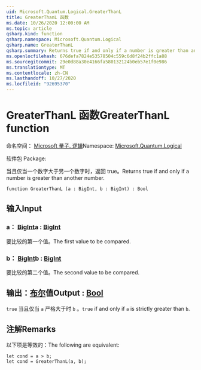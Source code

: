 ```yaml
---
uid: Microsoft.Quantum.Logical.GreaterThanL
title: GreaterThanL 函数
ms.date: 10/26/2020 12:00:00 AM
ms.topic: article
qsharp.kind: function
qsharp.namespace: Microsoft.Quantum.Logical
qsharp.name: GreaterThanL
qsharp.summary: Returns true if and only if a number is greater than another number.
ms.openlocfilehash: 676defa7824e53578504c559c6d8f24b2ffc1a88
ms.sourcegitcommit: 29e0d88a30e4166fa580132124b0eb57e1f0e986
ms.translationtype: MT
ms.contentlocale: zh-CN
ms.lasthandoff: 10/27/2020
ms.locfileid: "92695370"
---
```

# <a name="greaterthanl-function"></a><span data-ttu-id="fcfc5-102">GreaterThanL 函数</span><span class="sxs-lookup"><span data-stu-id="fcfc5-102">GreaterThanL function</span></span>

<span data-ttu-id="fcfc5-103">命名空间： [Microsoft 量子. 逻辑](xref:Microsoft.Quantum.Logical)</span><span class="sxs-lookup"><span data-stu-id="fcfc5-103">Namespace: [Microsoft.Quantum.Logical](xref:Microsoft.Quantum.Logical)</span></span>

<span data-ttu-id="fcfc5-104">软件包 [](https://nuget.org/packages/)</span><span class="sxs-lookup"><span data-stu-id="fcfc5-104">Package: [](https://nuget.org/packages/)</span></span>


<span data-ttu-id="fcfc5-105">当且仅当一个数字大于另一个数字时，返回 true。</span><span class="sxs-lookup"><span data-stu-id="fcfc5-105">Returns true if and only if a number is greater than another number.</span></span>

```qsharp
function GreaterThanL (a : BigInt, b : BigInt) : Bool
```


## <a name="input"></a><span data-ttu-id="fcfc5-106">输入</span><span class="sxs-lookup"><span data-stu-id="fcfc5-106">Input</span></span>

### <a name="a--bigint"></a><span data-ttu-id="fcfc5-107">a： [BigInt](xref:microsoft.quantum.lang-ref.bigint)</span><span class="sxs-lookup"><span data-stu-id="fcfc5-107">a : [BigInt](xref:microsoft.quantum.lang-ref.bigint)</span></span>

<span data-ttu-id="fcfc5-108">要比较的第一个值。</span><span class="sxs-lookup"><span data-stu-id="fcfc5-108">The first value to be compared.</span></span>


### <a name="b--bigint"></a><span data-ttu-id="fcfc5-109">b： [BigInt](xref:microsoft.quantum.lang-ref.bigint)</span><span class="sxs-lookup"><span data-stu-id="fcfc5-109">b : [BigInt](xref:microsoft.quantum.lang-ref.bigint)</span></span>

<span data-ttu-id="fcfc5-110">要比较的第二个值。</span><span class="sxs-lookup"><span data-stu-id="fcfc5-110">The second value to be compared.</span></span>



## <a name="output--bool"></a><span data-ttu-id="fcfc5-111">输出：[布尔](xref:microsoft.quantum.lang-ref.bool)值</span><span class="sxs-lookup"><span data-stu-id="fcfc5-111">Output : [Bool](xref:microsoft.quantum.lang-ref.bool)</span></span>

<span data-ttu-id="fcfc5-112">`true` 当且仅当 `a` 严格大于时 `b` 。</span><span class="sxs-lookup"><span data-stu-id="fcfc5-112">`true` if and only if `a` is strictly greater than `b`.</span></span>

## <a name="remarks"></a><span data-ttu-id="fcfc5-113">注解</span><span class="sxs-lookup"><span data-stu-id="fcfc5-113">Remarks</span></span>

<span data-ttu-id="fcfc5-114">以下项是等效的：</span><span class="sxs-lookup"><span data-stu-id="fcfc5-114">The following are equivalent:</span></span>

```Q#
let cond = a > b;
let cond = GreaterThanL(a, b);
```